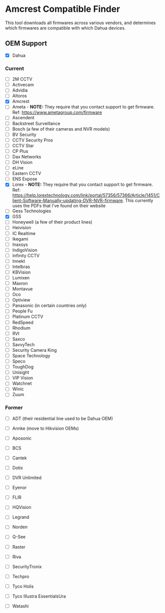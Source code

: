 # Amcrest Compatible Finder
This tool downloads all firmwares across various vendors, and determines which firmwares are compatible with which Dahua devices.

## OEM Support
 - [X] Dahua

### Current
 - [ ] 2M CCTV
 - [ ] Activecam
 - [ ] Advidia
 - [ ] Altoros
 - [X] Amcrest
 - [ ] Ameta - **NOTE:** They require that you contact support to get firmware. Ref: https://www.ametagroup.com/firmware
 - [ ] Ascendent
 - [ ] Backstreet Surveillance
 - [ ] Bosch (a few of their cameras and NVR models)
 - [ ] BV Security
 - [ ] CCTV Security Pros
 - [ ] CCTV Star
 - [ ] CP Plus
 - [ ] Dax Networks
 - [ ] DH Vision
 - [ ] eLine
 - [ ] Eastern CCTV
 - [ ] ENS Expose
 - [X] Lorex - **NOTE:** They require that you contact support to get firmware. Ref: https://help.lorextechnology.com/link/portal/57356/57366/Article/1451/Client-Software-Manually-updating-DVR-NVR-firmware. This currently uses the PDFs that I've found on their website
 - [ ] Gess Technologies
 - [X] GSS
 - [ ] Honeywell (a few of their product lines)
 - [ ] Heivision
 - [ ] IC Realtime
 - [ ] Ikegami
 - [ ] Inaxsys
 - [ ] IndigoVision
 - [ ] Infinity CCTV
 - [ ] Innekt
 - [ ] Intelbras
 - [ ] KBVision
 - [ ] Lumixen
 - [ ] Maxron
 - [ ] Montavue
 - [ ] Oco
 - [ ] Optiview
 - [ ] Panasonic (in certain countries only)
 - [ ] People Fu
 - [ ] Platinum CCTV
 - [ ] RedSpeed
 - [ ] Rhodium
 - [ ] RVI
 - [ ] Saxco
 - [ ] SavvyTech
 - [ ] Security Camera King
 - [ ] Space Technology
 - [ ] Speco
 - [ ] ToughDog
 - [ ] Unisight
 - [ ] VIP Vision
 - [ ] Watchnet
 - [ ] Winic
 - [ ] Zuum

### Former
 - [ ] ADT (their residential line used to be Dahua OEM)
 - [ ] Annke (move to Hikvision OEMs)
 - [ ] Aposonic
 - [ ] BCS
 - [ ] Cantek
 - [ ] Dotix
 - [ ] DVR Unlimited
 - [ ] Eyenor
 - [ ] FLIR
 - [ ] HQVision
 - [ ] Legrand
 - [ ] Norden
 - [ ] Q-See
 - [ ] Raster
 - [ ] Riva
 - [ ] SecurityTronix
 - [ ] Techpro
 - [ ] Tyco Holis
 - [ ] Tyco Illustra EssentialsUra
 - [ ] Watashi

